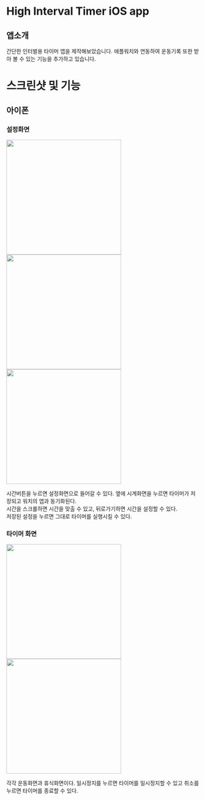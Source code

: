 # High Interval Timer iOS app

## 앱소개
간단한 인터벌용 타이머 앱을 제작해보았습니다. 애플워치와 연동하여 운동기록 또한 받아 볼 수 있는 기능을 추가하고 있습니다.

# 스크린샷 및 기능

## 아이폰

### 설정화면
<div>
  <div>
    <img src="https://github.com/wnsdud1302/HITTimer/assets/63913862/b5920bb2-6d86-413c-838a-2a38e8ca423f" width="300"/>
    <img src="https://github.com/wnsdud1302/HITTimer/assets/63913862/d9ed5e1b-54a2-4bb1-971d-443a71c167f5" width="300"/>
    <img src="https://github.com/wnsdud1302/HITTimer/assets/63913862/70aca383-a06a-4d4c-a32a-71c7507c3522" width="300"/>
  </div>
  <div>
    <p>
      시간버튼을 누르면 설정화면으로 들어갈 수 있다. 옆에 시계화면을 누르면 타이머가 저장되고 워치의 앱과 동기화된다.
      <br>
      시간을 스크롤하면 시간을 맞출 수 있고, 뒤로가기하면 시간을 설정할 수 있다.
      <br>
      저장된 설정을 누르면 그대로 타이머를 실행시킬 수 있다.
    </p>
  </div>
</div>

### 타이머 화면

<div>
  <img src="https://github.com/wnsdud1302/HITTimer/assets/63913862/b1ad22ac-1480-4825-8a1a-6cd5185c1d5d" width="300"/>
  <img src="https://github.com/wnsdud1302/HITTimer/assets/63913862/ccf600b6-98b0-4cbc-8778-57963185531c" width="300"/>
  <p>
      각각 운동화면과 휴식화면이다. 일시정지를 누르면 타이머를 일시정지할 수 있고 취소를 누르면 타이머를 종료할 수 있다.
  </p>
</div>


